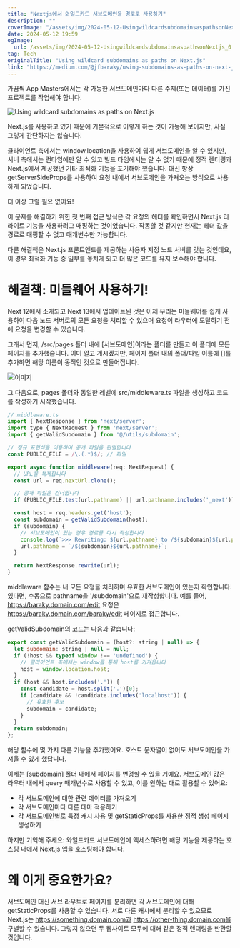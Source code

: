 ```yaml
---
title: "Nextjs에서 와일드카드 서브도메인을 경로로 사용하기"
description: ""
coverImage: "/assets/img/2024-05-12-UsingwildcardsubdomainsaspathsonNextjs_0.png"
date: 2024-05-12 19:59
ogImage: 
  url: /assets/img/2024-05-12-UsingwildcardsubdomainsaspathsonNextjs_0.png
tag: Tech
originalTitle: "Using wildcard subdomains as paths on Next.js"
link: "https://medium.com/@jfbaraky/using-subdomains-as-paths-on-next-js-e5aab5c28c28"
---
```



가끔씩 App Masters에서는 각 가능한 서브도메인마다 다른 주제(또는 데이터)를 가진 프로젝트를 작업해야 합니다.

![Using wildcard subdomains as paths on Next.js](/assets/img/2024-05-12-UsingwildcardsubdomainsaspathsonNextjs_0.png)

Next.js를 사용하고 있기 때문에 기본적으로 이렇게 하는 것이 가능해 보이지만, 사실 그렇게 간단하지는 않습니다.

클라이언트 측에서는 window.location을 사용하여 쉽게 서브도메인을 알 수 있지만, 서버 측에서는 런타임에만 알 수 있고 빌드 타임에서는 알 수 없기 때문에 정적 렌더링과 Next.js에서 제공했던 기타 최적화 기능을 포기해야 했습니다. 대신 항상 getServerSideProps를 사용하여 요청 내에서 서브도메인을 가져오는 방식으로 사용하게 되었습니다.



더 이상 그럴 필요 없어요!

이 문제를 해결하기 위한 첫 번째 접근 방식은 각 요청의 헤더를 확인하면서 Next.js 리라이트 기능을 사용하려고 매핑하는 것이었습니다. 작동할 것 같지만 현재는 헤더 값을 경로로 매핑할 수 없고 매개변수만 가능합니다.

다른 해결책은 Next.js 프론트엔드를 제공하는 사용자 지정 노드 서버를 갖는 것인데요, 이 경우 최적화 기능 중 일부를 놓치게 되고 더 많은 코드를 유지 보수해야 합니다.

# 해결책: 미들웨어 사용하기!



Next 12에서 소개되고 Next 13에서 업데이트된 것은 이제 우리는 미들웨어를 쉽게 사용하여 다음 노드 서버로의 모든 요청을 처리할 수 있으며 요청이 라우터에 도달하기 전에 요청을 변경할 수 있습니다.

그래서 먼저, /src/pages 폴더 내에 [서브도메인]이라는 폴더를 만들고 이 폴더에 모든 페이지를 추가했습니다. 이미 알고 계시겠지만, 페이지 폴더 내의 폴더/파일 이름에 []를 추가하면 해당 이름이 동적인 것으로 만들어집니다.

![이미지](/assets/img/2024-05-12-UsingwildcardsubdomainsaspathsonNextjs_1.png)

그 다음으로, pages 폴더와 동일한 레벨에 src/middleware.ts 파일을 생성하고 코드를 작성하기 시작했습니다.



```js
// middleware.ts
import { NextResponse } from 'next/server';
import type { NextRequest } from 'next/server';
import { getValidSubdomain } from '@/utils/subdomain';

// 정규 표현식을 이용하여 공개 파일을 판별합니다
const PUBLIC_FILE = /\.(.*)$/; // 파일

export async function middleware(req: NextRequest) {
  // URL을 복제합니다
  const url = req.nextUrl.clone();

  // 공개 파일은 건너뜁니다
  if (PUBLIC_FILE.test(url.pathname) || url.pathname.includes('_next')) return;

  const host = req.headers.get('host');
  const subdomain = getValidSubdomain(host);
  if (subdomain) {
    // 서브도메인이 있는 경우 경로를 다시 작성합니다
    console.log(`>>> Rewriting: ${url.pathname} to /${subdomain}${url.pathname}`);
    url.pathname = `/${subdomain}${url.pathname}`;
  }

  return NextResponse.rewrite(url);
}
```

middleware 함수는 내 모든 요청을 처리하며 유효한 서브도메인이 있는지 확인합니다. 있다면, 수동으로 pathname을 '/subdomain'으로 재작성합니다. 예를 들어, https://baraky.domain.com/edit 요청은 https://baraky.domain.com/baraky/edit 페이지로 접근합니다.

getValidSubdomain의 코드는 다음과 같습니다:

```js
export const getValidSubdomain = (host?: string | null) => {
  let subdomain: string | null = null;
  if (!host && typeof window !== 'undefined') {
    // 클라이언트 측에서는 window를 통해 host를 가져옵니다
    host = window.location.host;
  }
  if (host && host.includes('.')) {
    const candidate = host.split('.')[0];
    if (candidate && !candidate.includes('localhost')) {
      // 유효한 후보
      subdomain = candidate;
    }
  }
  return subdomain;
};
```



해당 함수에 몇 가지 다른 기능을 추가했어요. 호스트 문자열이 없어도 서브도메인을 가져올 수 있게 했답니다.

이제는 [subdomain] 폴더 내에서 페이지를 변경할 수 있을 거예요. 서브도메인 값은 라우터 내에서 query 매개변수로 사용할 수 있고, 이를 원하는 대로 활용할 수 있어요:

- 각 서브도메인에 대한 관련 데이터를 가져오기
- 각 서브도메인마다 다른 테마 적용하기
- 각 서브도메인별로 특정 캐시 사용 및 getStaticProps를 사용한 정적 생성 페이지 생성하기

하지만 기억해 주세요: 와일드카드 서브도메인에 액세스하려면 해당 기능을 제공하는 호스팅 내에서 Next.js 앱을 호스팅해야 합니다.



# 왜 이게 중요한가요?

서브도메인 대신 서브 라우트로 페이지를 분리하면 각 서브도메인에 대해 getStaticProps를 사용할 수 있습니다. 서로 다른 캐시에서 분리할 수 있으므로 Next.js는 https://something.domain.com과 https://other-thing.domain.com을 구별할 수 있습니다. 그렇지 않으면 두 웹사이트 모두에 대해 같은 정적 렌더링을 반환할 것입니다.